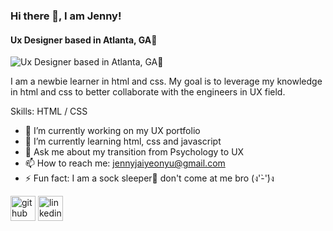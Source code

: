 ### Hi there 👋, I am Jenny!
#### Ux Designer based in Atlanta, GA🎨
![Ux Designer based in Atlanta, GA🎨](https://media-exp1.licdn.com/dms/image/C5616AQFeVUUGRpzgZw/profile-displaybackgroundimage-shrink_200_800/0/1654372983050?e=1659571200&v=beta&t=zWYl6dzVKbybz_nfMdzplcfWXbsuHk2kEfFjHAytTsg)

I am a newbie learner in html and css. My goal is to leverage my knowledge in html and css to better collaborate with the engineers in UX field. 

Skills: HTML / CSS

- 🔭 I’m currently working on my UX portfolio 
- 🌱 I’m currently learning html, css and javascript 
- 💬 Ask me about my transition from Psychology to UX 
- 📫 How to reach me: jennyjaiyeonyu@gmail.com 
- ⚡ Fun fact: I am a sock sleeper🧦 don't come at me bro (ง'̀-'́)ง 


[<img src='https://cdn.jsdelivr.net/npm/simple-icons@3.0.1/icons/github.svg' alt='github' height='40'>](https://github.com/jaiyeon)  [<img src='https://cdn.jsdelivr.net/npm/simple-icons@3.0.1/icons/linkedin.svg' alt='linkedin' height='40'>](https://www.linkedin.com/in/www.linkedin.com/in/jaiyeonyu/)  


